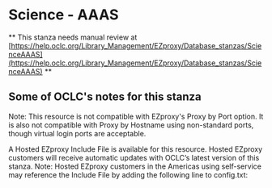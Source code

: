 # Science - AAAS
** This stanza needs manual review at [https://help.oclc.org/Library_Management/EZproxy/Database_stanzas/ScienceAAAS](https://help.oclc.org/Library_Management/EZproxy/Database_stanzas/ScienceAAAS) **

## Some of OCLC's notes for this stanza

Note: This resource is not compatible with EZproxy's Proxy by Port option. It is also not compatible with Proxy by Hostname using non-standard ports, though virtual login ports are acceptable.

A Hosted EZproxy Include File is available for this resource. Hosted EZproxy customers will receive automatic updates with OCLC&rsquo;s latest version of this stanza. Note: Hosted EZproxy customers in the Americas using self-service may reference the Include File by adding the following line to config.txt:

&nbsp;
